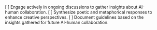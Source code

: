[ ] Engage actively in ongoing discussions to gather insights about AI-human collaboration.
[ ] Synthesize poetic and metaphorical responses to enhance creative perspectives.
[ ] Document guidelines based on the insights gathered for future AI-human collaboration.